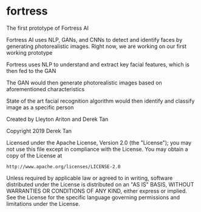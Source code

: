 # fortress
The first prototype of Fortress AI

Fortress AI uses NLP, GANs, and CNNs to detect and identify faces by generating photorealistic images. Right now, we are working on our first working prototype

Fortress uses NLP to understand and extract key facial features, which is then fed to the GAN

The GAN would then generate photorealistic images based on aforementioned characteristics

State of the art facial recognition algorithm would then identify and classify image as a specific person



Created by Lleyton Ariton and Derek Tan

Copyright 2019 Derek Tan

Licensed under the Apache License, Version 2.0 (the "License");
you may not use this file except in compliance with the License.
You may obtain a copy of the License at

    http://www.apache.org/licenses/LICENSE-2.0

Unless required by applicable law or agreed to in writing, software
distributed under the License is distributed on an "AS IS" BASIS,
WITHOUT WARRANTIES OR CONDITIONS OF ANY KIND, either express or implied.
See the License for the specific language governing permissions and
limitations under the License.
